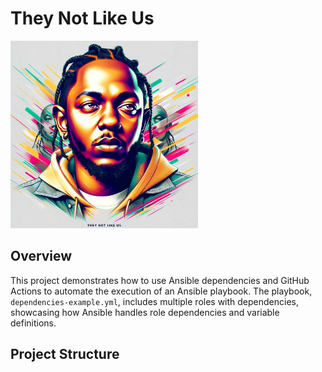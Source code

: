 # They Not Like Us
<img src="./kdot.webp" alt="They Not Like Us" width="300" height="300">

## Overview

This project demonstrates how to use Ansible dependencies and GitHub Actions to automate the execution of an Ansible playbook. The playbook, `dependencies-example.yml`, includes multiple roles with dependencies, showcasing how Ansible handles role dependencies and variable definitions.

## Project Structure

